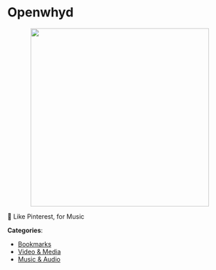 # Openwhyd
<p align="center">
    <img width="400" src="https://raw.githubusercontent.com/apis-list/apis-list/apis/openwhyd/logo_256x256.png" />
</p>

💎 Like Pinterest, for Music



**Categories**:
- [Bookmarks](https://github.com/apis-list/apis-list#bookmarks)
- [Video & Media](https://github.com/apis-list/apis-list#video-and-media)
- [Music & Audio](https://github.com/apis-list/apis-list#music-and-audio)






